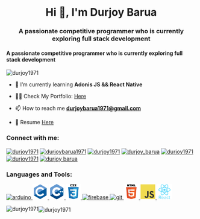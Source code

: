 <h1 align="center">Hi 👋, I'm Durjoy Barua</h1>
<h3 align="center">A passionate competitive programmer who is currently exploring full stack development</h3>

<h4 align="left">A passionate competitive programmer who is currently exploring full stack development</h3>
<p align="left"> <img src="https://komarev.com/ghpvc/?username=durjoy1971&label=Profile%20views&color=0b9c28&style=plastic" alt="durjoy1971" /> </p>

- 🌱 I’m currently learning **Adonis JS && React Native**

- 👨‍💻 Check My Portfolio: [Here](https://durjoybarua.netlify.app/home)

- 📫 How to reach me **durjoybarua1971@gmail.com**

- 📄 Resume [Here](https://drive.google.com/file/d/13Y-NxIwdtoOgBvTEwErfCNLXpgofgt6w/view?usp=sharing)

<h3 align="left">Connect with me:</h3>
<p align="left">
<a href="https://linkedin.com/in/durjoy1971" target="blank"><img align="center" src="https://raw.githubusercontent.com/rahuldkjain/github-profile-readme-generator/master/src/images/icons/Social/linked-in-alt.svg" alt="durjoy1971" height="30" width="40" /></a>
<a href="https://fb.com/durjoybarua1971" target="blank"><img align="center" src="https://raw.githubusercontent.com/rahuldkjain/github-profile-readme-generator/master/src/images/icons/Social/facebook.svg" alt="durjoybarua1971" height="30" width="40" /></a>
<a href="https://www.codechef.com/users/durjoy1971" target="blank"><img align="center" src="https://img.icons8.com/?size=512&id=LnZMjt9rZC3d&format=png" alt="durjoy1971" height="30" width="40" /></a>
<a href="https://www.hackerrank.com/durjoy_barua" target="blank"><img align="center" src="https://img.icons8.com/?size=512&id=h5EUmNCXhSH0&format=png" alt="durjoy_barua" height="30" width="40" /></a>
<a href="https://codeforces.com/profile/durjoy1971" target="blank"><img align="center" src="https://raw.githubusercontent.com/rahuldkjain/github-profile-readme-generator/master/src/images/icons/Social/codeforces.svg" alt="durjoy1971" height="30" width="40" /></a>
<a href="https://www.leetcode.com/durjoy1971" target="blank"><img align="center" src="https://raw.githubusercontent.com/rahuldkjain/github-profile-readme-generator/master/src/images/icons/Social/leet-code.svg" alt="durjoy1971" height="30" width="40" /></a>
<a href="https://www.hackerearth.com/durjoy barua" target="blank"><img align="center" src="https://raw.githubusercontent.com/rahuldkjain/github-profile-readme-generator/master/src/images/icons/Social/hackerearth.svg" alt="durjoy barua" height="30" width="40" /></a>
</p>

<h3 align="left">Languages and Tools:</h3>
<p align="left"> <a href="https://www.arduino.cc/" target="_blank" rel="noreferrer"> <img src="https://cdn.worldvectorlogo.com/logos/arduino-1.svg" alt="arduino" width="40" height="40"/> </a> <a href="https://www.cprogramming.com/" target="_blank" rel="noreferrer"> <img src="https://raw.githubusercontent.com/devicons/devicon/master/icons/c/c-original.svg" alt="c" width="40" height="40"/> </a> <a href="https://www.w3schools.com/cpp/" target="_blank" rel="noreferrer"> <img src="https://raw.githubusercontent.com/devicons/devicon/master/icons/cplusplus/cplusplus-original.svg" alt="cplusplus" width="40" height="40"/> </a> <a href="https://www.w3schools.com/css/" target="_blank" rel="noreferrer"> <img src="https://raw.githubusercontent.com/devicons/devicon/master/icons/css3/css3-original-wordmark.svg" alt="css3" width="40" height="40"/> </a>  <a href="https://firebase.google.com/" target="_blank" rel="noreferrer"> <img src="https://www.vectorlogo.zone/logos/firebase/firebase-icon.svg" alt="firebase" width="40" height="40"/> </a> <a href="https://git-scm.com/" target="_blank" rel="noreferrer"> <img src="https://www.vectorlogo.zone/logos/git-scm/git-scm-icon.svg" alt="git" width="40" height="40"/> </a> <a href="https://www.w3.org/html/" target="_blank" rel="noreferrer"> <img src="https://raw.githubusercontent.com/devicons/devicon/master/icons/html5/html5-original-wordmark.svg" alt="html5" width="40" height="40"/> </a> <a href="https://developer.mozilla.org/en-US/docs/Web/JavaScript" target="_blank" rel="noreferrer"> <img src="https://raw.githubusercontent.com/devicons/devicon/master/icons/javascript/javascript-original.svg" alt="javascript" width="40" height="40"/> </a> <a href="https://reactjs.org/" target="_blank" rel="noreferrer"> <img src="https://raw.githubusercontent.com/devicons/devicon/master/icons/react/react-original-wordmark.svg" alt="react" width="40" height="40"/> </a> </p>

<p><img align="left" src="https://github-readme-stats.vercel.app/api/top-langs?username=durjoy1971&show_icons=true&locale=en&layout=compact" alt="durjoy1971" /></p>


<p><img align="center" src="https://github-readme-streak-stats.herokuapp.com/?user=durjoy1971&" alt="durjoy1971" /></p>
